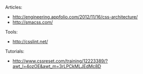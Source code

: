 Articles:
 * http://engineering.appfolio.com/2012/11/16/css-architecture/
 * http://smacss.com/


Tools:
 * http://csslint.net/

Tutorials:
 * http://www.cssreset.com/training/12223389/?awt_l=4ozOE&awt_m=3rLPCkMLJEdMc8D